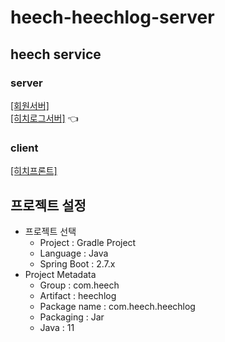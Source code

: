 # heech-heechlog-server

## heech service
### server
[[회원서버]](https://github.com/heechul90/heech-member-server) <br/>
[[히치로그서버]](https://github.com/heechul90/heech-heechlog-server) 👈 <br/>

### client
[[히치프론트]](https://github.com/heechul90/heech-client-vue)

## 프로젝트 설정
- 프로젝트 선택
    - Project : Gradle Project
    - Language : Java
    - Spring Boot : 2.7.x
- Project Metadata
    - Group : com.heech
    - Artifact : heechlog
    - Package name : com.heech.heechlog
    - Packaging : Jar
    - Java : 11
